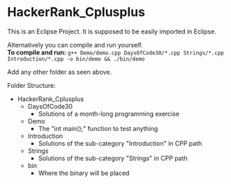 # HackerRank_Cplusplus

This is an Eclipse Project. It is supposed to be easily imported in Eclipse.

Alternatively you can compile and run yourself.  
**To compile and run:**
```g++ Demo/demo.cpp DaysOfCode30/*.cpp Strings/*.cpp Introduction/*.cpp -o bin/demo && ./bin/demo```

Add any other folder as seen above.


Folder Structure:  
- HackerRank_Cplusplus
  - DaysOfCode30
    - Solutions of a month-long programming exercise
  - Demo
    - The "int main();" function to test anything
  - Introduction
    - Solutions of the sub-category "Introduction" in CPP path
  - Strings
    - Solutions of the sub-category "Strings" in CPP path
  - bin
    - Where the binary will be placed
